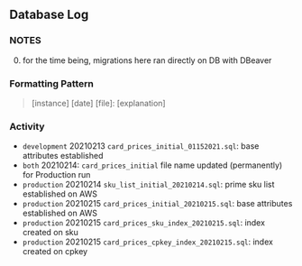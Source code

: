 ## Database Log

### NOTES
  0. for the time being, migrations here ran directly on DB with DBeaver

### Formatting Pattern
> [instance] [date] [file]: [explanation]

### Activity
+ `development` 20210213 `card_prices_initial_01152021.sql`: base attributes established
+ `both` 20210214: `card_prices_initial` file name updated (permanently) for Production run
+ `production` 20210214 `sku_list_initial_20210214.sql`: prime sku list established on AWS
+ `production` 20210215 `card_prices_initial_20210215.sql`: base attributes established on AWS
+ `production` 20210215 `card_prices_sku_index_20210215.sql`: index created on sku
+ `production` 20210215 `card_prices_cpkey_index_20210215.sql`: index created on cpkey
